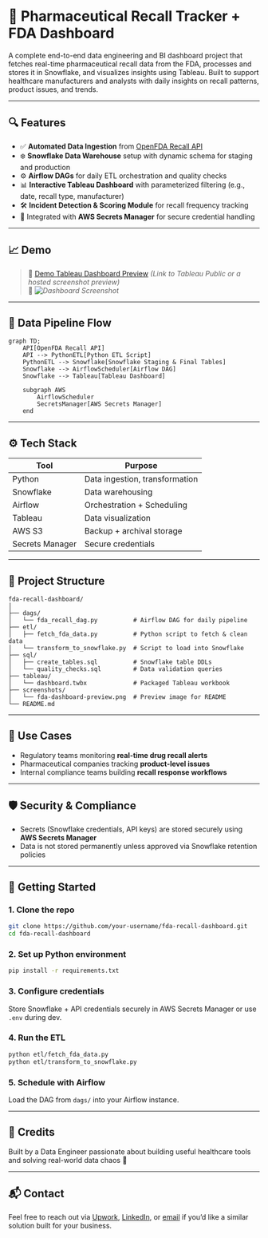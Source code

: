 # 🧪 Pharmaceutical Recall Tracker + FDA Dashboard

A complete end-to-end data engineering and BI dashboard project that fetches real-time pharmaceutical recall data from the FDA, processes and stores it in Snowflake, and visualizes insights using Tableau. Built to support healthcare manufacturers and analysts with daily insights on recall patterns, product issues, and trends.

---

## 🔍 Features

- ✅ **Automated Data Ingestion** from [OpenFDA Recall API](https://open.fda.gov/apis/drug/drug-enforcement/)
- ❄️ **Snowflake Data Warehouse** setup with dynamic schema for staging and production
- ⚙️ **Airflow DAGs** for daily ETL orchestration and quality checks
- 📊 **Interactive Tableau Dashboard** with parameterized filtering (e.g., date, recall type, manufacturer)
- 🛠️ **Incident Detection & Scoring Module** for recall frequency tracking
- 🔐 Integrated with **AWS Secrets Manager** for secure credential handling

---

## 📈 Demo

> 🔗 [Demo Tableau Dashboard Preview](#) *(Link to Tableau Public or a hosted screenshot preview)*  
> 📸 *![Dashboard Screenshot](screenshots/fda-dashboard-preview.png)*

---

## 🧵 Data Pipeline Flow

```mermaid
graph TD;
    API[OpenFDA Recall API]
    API --> PythonETL[Python ETL Script]
    PythonETL --> Snowflake[Snowflake Staging & Final Tables]
    Snowflake --> AirflowScheduler[Airflow DAG]
    Snowflake --> Tableau[Tableau Dashboard]

    subgraph AWS
        AirflowScheduler
        SecretsManager[AWS Secrets Manager]
    end
```

---

## ⚙️ Tech Stack

| Tool        | Purpose                        |
|-------------|--------------------------------|
| Python      | Data ingestion, transformation |
| Snowflake   | Data warehousing               |
| Airflow     | Orchestration + Scheduling     |
| Tableau     | Data visualization             |
| AWS S3      | Backup + archival storage      |
| Secrets Manager | Secure credentials         |

---

## 📂 Project Structure

```
fda-recall-dashboard/
│
├── dags/
│   └── fda_recall_dag.py          # Airflow DAG for daily pipeline
├── etl/
│   ├── fetch_fda_data.py          # Python script to fetch & clean data
│   └── transform_to_snowflake.py  # Script to load into Snowflake
├── sql/
│   ├── create_tables.sql          # Snowflake table DDLs
│   └── quality_checks.sql         # Data validation queries
├── tableau/
│   └── dashboard.twbx             # Packaged Tableau workbook
├── screenshots/
│   └── fda-dashboard-preview.png  # Preview image for README
└── README.md
```

---

## 🧠 Use Cases

- Regulatory teams monitoring **real-time drug recall alerts**
- Pharmaceutical companies tracking **product-level issues**
- Internal compliance teams building **recall response workflows**

---

## 🛡️ Security & Compliance

- Secrets (Snowflake credentials, API keys) are stored securely using **AWS Secrets Manager**
- Data is not stored permanently unless approved via Snowflake retention policies

---

## 🚀 Getting Started

### 1. Clone the repo
```bash
git clone https://github.com/your-username/fda-recall-dashboard.git
cd fda-recall-dashboard
```

### 2. Set up Python environment
```bash
pip install -r requirements.txt
```

### 3. Configure credentials
Store Snowflake + API credentials securely in AWS Secrets Manager or use `.env` during dev.

### 4. Run the ETL
```bash
python etl/fetch_fda_data.py
python etl/transform_to_snowflake.py
```

### 5. Schedule with Airflow
Load the DAG from `dags/` into your Airflow instance.

---

## 📢 Credits

Built by a Data Engineer passionate about building useful healthcare tools and solving real-world data chaos 💊

---

## 📬 Contact

Feel free to reach out via [Upwork](https://www.upwork.com/freelancers/~018057852a30b567fe?mp_source=share), [LinkedIn](https://www.linkedin.com/in/gopinath-sekar/), or [email](mailto:admin@thearchive.dev) if you’d like a similar solution built for your business.

```
